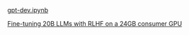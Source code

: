 [gpt-dev.ipynb](https://colab.research.google.com/drive/13QHBS__yCPQI8B_wVwVV0b05_gCH-7Pq)

[Fine-tuning 20B LLMs with RLHF on a 24GB consumer GPU](https://huggingface.co/blog/trl-peft)